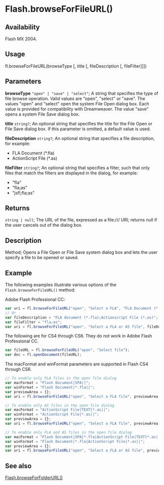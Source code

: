 # Flash.browseForFileURL()

## Availability

Flash MX 2004.

## Usage

fl.browseForFileURL(browseType [, title [, fileDescription [, fileFilter]]])

## Parameters

**browseType** `"open" | "save" | "select"`; A string that specifies the type of file browse operation. Valid values are "open", "select" or "save". The values "open" and "select" open the system File Open dialog box. Each value is provided for compatibility with Dreamweaver. The value "save" opens a system File Save dialog box.

**title** `string?`; An optional string that specifies the title for the File Open or File Save dialog box. If this parameter is omitted, a default value is used.

**fileDescription** `string?`; An optional string that specifies a file description, for example:

- FLA Document (*.fla)
- ActionScript File (*.as)

**fileFilter** `string?`; An optional string that specifies a filter, such that only files that match the filters are displayed in the dialog, for example:

- "fla"
- "fla;as"
- "jsfl;fla;as"

## Returns

`string | null`; The URL of the file, expressed as a file:/// URI; returns null if the user cancels out of the dialog box.

## Description

Method; Opens a File Open or File Save system dialog box and lets the user specify a file to be opened or saved.

## Example

The following examples illustrate various options of the `Flash.browseForFileURL()` method:

Adobe Flash Professional CC:

```javascript
var uri = fl.browseForFileURL("open", "Select a FLA", "FLA Document (*.fla)", "fla");
// Or
var fileDescription = "FLA document (*.fla);Actionscript File (*.as)";
var fileFilter = "fla;as";
var uri = fl.browseForFileURL("open", "Select a FLA or AS file", fileDescription, fileFilter);
```

The following are for CS4 through CS6. They do not work in Adobe Flash Professional CC.

```javascript
var fileURL = fl.browseForFileURL("open", "Select file");
var doc = fl.openDocument(fileURL);
```

The macFormat and winFormat parameters are supported in Flash CS4 through CS6.

```javascript
// To enable only FLA files in the open file dialog
var macFormat = "Flash Document|SPA||";
var winFormat = "Flash Document|*.fla||";
var previewArea = {};
var uri = fl.browseForFileURL("open", "Select a FLA file", previewArea, macFormat, winFormat);

// To enable only AS files in the open file dialog
var macFormat = "ActionScript File|TEXT[*.as||";
var winFormat = "ActionScript File|*.as||";
var previewArea = {};
var uri = fl.browseForFileURL("open", "Select a FLA file", previewArea, macFormat, winFormat);

// To enable only FLA and AS files in the open file dialog
var macFormat = "Flash Document|SPA[*.fla|ActionScript File|TEXT[*.as||";
var winFormat = "Flash Document|*.fla|ActionScript File|*.as||";
var previewArea = {};
var uri = fl.browseForFileURL("open", "Select a FLA or AS file", previewArea, macFormat, winFormat);
```

## See also

[Flash.browseForFolderURL()](../Flash_object/Flash4.md)
